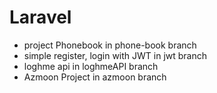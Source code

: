 # Laravel

* project Phonebook in phone-book branch
* simple register, login with JWT in jwt branch
* loghme api in loghmeAPI branch
* Azmoon Project in azmoon branch
